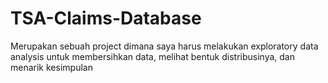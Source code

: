# TSA-Claims-Database
Merupakan sebuah project dimana saya harus melakukan exploratory data analysis untuk membersihkan data, melihat bentuk distribusinya, dan menarik kesimpulan
